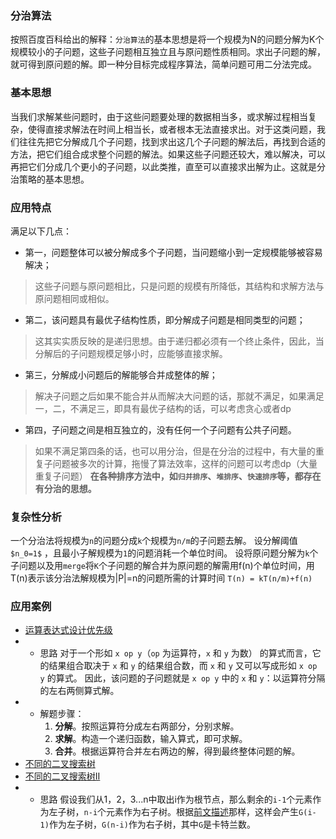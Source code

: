 ### 分治算法
按照百度百科给出的解释：`分治算法`的基本思想是将一个规模为N的问题分解为K个规模较小的子问题，这些子问题相互独立且与原问题性质相同。求出子问题的解，就可得到原问题的解。即一种分目标完成程序算法，简单问题可用二分法完成。
### 基本思想
当我们求解某些问题时，由于这些问题要处理的数据相当多，或求解过程相当复杂，使得直接求解法在时间上相当长，或者根本无法直接求出。对于这类问题，我们往往先把它分解成几个子问题，找到求出这几个子问题的解法后，再找到合适的方法，把它们组合成求整个问题的解法。如果这些子问题还较大，难以解决，可以再把它们分成几个更小的子问题，以此类推，直至可以直接求出解为止。这就是分治策略的基本思想。
### 应用特点
满足以下几点：
- 第一，问题整体可以被分解成多个子问题，当问题缩小到一定规模能够被容易解决；
> 这些子问题与原问题相比，只是问题的规模有所降低，其结构和求解方法与原问题相同或相似。
- 第二，该问题具有最优子结构性质，即分解成子问题是相同类型的问题；
> 这其实实质反映的是递归思想。由于递归都必须有一个终止条件，因此，当分解后的子问题规模足够小时，应能够直接求解。
- 第三，分解成小问题后的解能够合并成整体的解；
> 解决子问题之后如果不能合并从而解决大问题的话，那就不满足，如果满足一，二，不满足三，即具有最优子结构的话，可以考虑贪心或者dp
- 第四，子问题之间是相互独立的，没有任何一个子问题有公共子问题。
> 如果不满足第四条的话，也可以用分治，但是在分治的过程中，有大量的重复子问题被多次的计算，拖慢了算法效率，这样的问题可以考虑dp（大量重复子问题）
> **在各种排序方法中，如`归并排序`、`堆排序`、`快速排序`等，都存在有分治的思想。**
### 复杂性分析
一个分治法将规模为`n`的问题分成`k`个规模为`n/m`的子问题去解。
设分解阈值 `$n_0=1$` ，且最小子解规模为`1`的问题消耗一个单位时间。
设将原问题分解为`k`个子问题以及用`merge`将`K`个子问题的解合并为原问题的解需用f(n)个单位时间，用T(n)表示该分治法解规模为|P|=n的问题所需的计算时间
`T(n) = kT(n/m)+f(n)`
### 应用案例
- [运算表达式设计优先级](https://leetcode-cn.com/problems/different-ways-to-add-parentheses/)
- - 思路
    对于一个形如 `x op y`（`op` 为运算符，`x` 和 `y` 为数） 的算式而言，它的结果组合取决于 `x` 和 `y` 的结果组合数，而 `x` 和 `y` 又可以写成形如 `x op y` 的算式。
    因此，该问题的子问题就是 `x op y` 中的 `x` 和 `y`：以运算符分隔的左右两侧算式解。
- - 解题步骤：
    1. **分解**。按照运算符分成左右两部分，分别求解。
    2. **求解**。构造一个递归函数，输入算式，即可求解。
    3. **合并**。根据运算符合并左右两边的解，得到最终整体问题的解。
- [不同的二叉搜索树](https://leetcode-cn.com/problems/unique-binary-search-trees/)
- [不同的二叉搜索树II](https://leetcode-cn.com/problems/unique-binary-search-trees-ii/description/)
- - 思路
    假设我们从1，2，3...n中取出i作为根节点，那么剩余的`i-1`个元素作为左子树，`n-i`个元素作为右子树。根据[前文描述](https://blog.csdn.net/Cecilia620/article/details/104398138)那样，这样会产生`G(i-1)`作为左子树，`G(n-i)`作为右子树，其中`G`是卡特兰数。